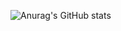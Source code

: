 ![Anurag's GitHub stats](https://github-readme-stats.vercel.app/api?username=anuraghazra&show_icons=true&theme=monokai)
